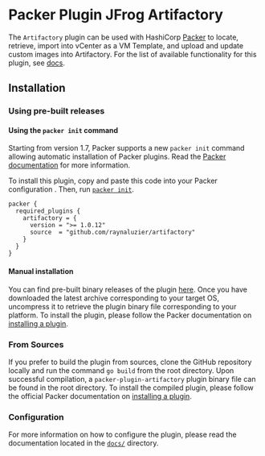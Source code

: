 # Packer Plugin JFrog Artifactory
The `Artifactory` plugin can be used with HashiCorp [Packer](https://www.packer.io) to locate, retrieve, import into vCenter as a VM Template, and upload and update custom images into Artifactory. For the list of available functionality for this plugin, see [docs](docs).

## Installation

### Using pre-built releases

#### Using the `packer init` command

Starting from version 1.7, Packer supports a new `packer init` command allowing
automatic installation of Packer plugins. Read the
[Packer documentation](https://www.packer.io/docs/commands/init) for more information.

To install this plugin, copy and paste this code into your Packer configuration .
Then, run [`packer init`](https://www.packer.io/docs/commands/init).

```hcl
packer {
  required_plugins {
    artifactory = {
      version = ">= 1.0.12"
      source  = "github.com/raynaluzier/artifactory"
    }
  }
}
```

#### Manual installation

You can find pre-built binary releases of the plugin [here](https://github.com/raynaluzier/packer-plugin-artifactory/releases).
Once you have downloaded the latest archive corresponding to your target OS,
uncompress it to retrieve the plugin binary file corresponding to your platform.
To install the plugin, please follow the Packer documentation on
[installing a plugin](https://www.packer.io/docs/extending/plugins/#installing-plugins).


### From Sources

If you prefer to build the plugin from sources, clone the GitHub repository
locally and run the command `go build` from the root
directory. Upon successful compilation, a `packer-plugin-artifactory` plugin
binary file can be found in the root directory.
To install the compiled plugin, please follow the official Packer documentation
on [installing a plugin](https://www.packer.io/docs/extending/plugins/#installing-plugins).


### Configuration

For more information on how to configure the plugin, please read the
documentation located in the [`docs/`](docs) directory.
